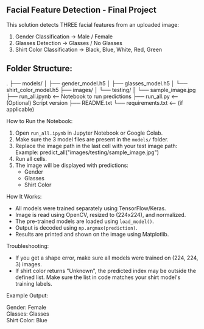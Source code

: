 Facial Feature Detection - Final Project
-----------------------------------------

This solution detects THREE facial features from an uploaded image:

1. Gender Classification        → Male / Female  
2. Glasses Detection           → Glasses / No Glasses  
3. Shirt Color Classification  → Black, Blue, White, Red, Green


 ## Folder Structure:

.
├── models/
│   ├── gender_model.h5
│   ├── glasses_model.h5
│   └── shirt_color_model.h5
├── images/
│   └── testing/
│       └── sample_image.jpg
├── run_all.ipynb       <-- Notebook to run predictions
├── run_all.py          <-- (Optional) Script version
├── README.txt
└── requirements.txt    <-- (if applicable)


How to Run the Notebook:

1. Open `run_all.ipynb` in Jupyter Notebook or Google Colab.
2. Make sure the 3 model files are present in the `models/` folder.
3. Replace the image path in the last cell with your test image path:
   Example:
     predict_all("images/testing/sample_image.jpg")
4. Run all cells.
5. The image will be displayed with predictions:
     - Gender
     - Glasses
     - Shirt Color

How It Works:

- All models were trained separately using TensorFlow/Keras.
- Image is read using OpenCV, resized to (224x224), and normalized.
- The pre-trained models are loaded using `load_model()`.
- Output is decoded using `np.argmax(prediction)`.
- Results are printed and shown on the image using Matplotlib.


Troubleshooting:

- If you get a shape error, make sure all models were trained on (224, 224, 3) images.
- If shirt color returns "Unknown", the predicted index may be outside the defined list.
  Make sure the list in code matches your shirt model's training labels.

Example Output:

Gender: Female  
Glasses: Glasses  
Shirt Color: Blue
